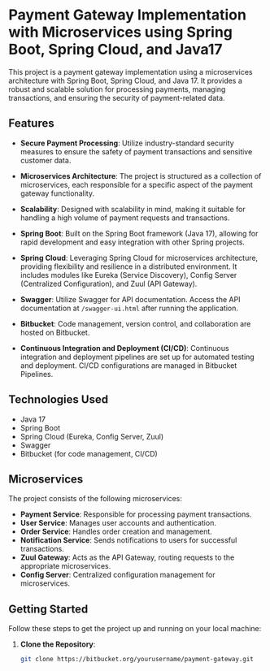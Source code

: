 # Payment Gateway Implementation with Microservices using Spring Boot, Spring Cloud, and Java17

This project is a payment gateway implementation using a microservices architecture with Spring Boot, Spring Cloud, and Java 17. It provides a robust and scalable solution for processing payments, managing transactions, and ensuring the security of payment-related data.

## Features

- **Secure Payment Processing**: Utilize industry-standard security measures to ensure the safety of payment transactions and sensitive customer data.

- **Microservices Architecture**: The project is structured as a collection of microservices, each responsible for a specific aspect of the payment gateway functionality.

- **Scalability**: Designed with scalability in mind, making it suitable for handling a high volume of payment requests and transactions.

- **Spring Boot**: Built on the Spring Boot framework (Java 17), allowing for rapid development and easy integration with other Spring projects.

- **Spring Cloud**: Leveraging Spring Cloud for microservices architecture, providing flexibility and resilience in a distributed environment. It includes modules like Eureka (Service Discovery), Config Server (Centralized Configuration), and Zuul (API Gateway).

- **Swagger**: Utilize Swagger for API documentation. Access the API documentation at `/swagger-ui.html` after running the application.

- **Bitbucket**: Code management, version control, and collaboration are hosted on Bitbucket.

- **Continuous Integration and Deployment (CI/CD)**: Continuous integration and deployment pipelines are set up for automated testing and deployment. CI/CD configurations are managed in Bitbucket Pipelines.

## Technologies Used

- Java 17
- Spring Boot
- Spring Cloud (Eureka, Config Server, Zuul)
- Swagger
- Bitbucket (for code management, CI/CD)

## Microservices

The project consists of the following microservices:

- **Payment Service**: Responsible for processing payment transactions.
- **User Service**: Manages user accounts and authentication.
- **Order Service**: Handles order creation and management.
- **Notification Service**: Sends notifications to users for successful transactions.
- **Zuul Gateway**: Acts as the API Gateway, routing requests to the appropriate microservices.
- **Config Server**: Centralized configuration management for microservices.

## Getting Started

Follow these steps to get the project up and running on your local machine:

1. **Clone the Repository**:

   ```bash
   git clone https://bitbucket.org/yourusername/payment-gateway.git
